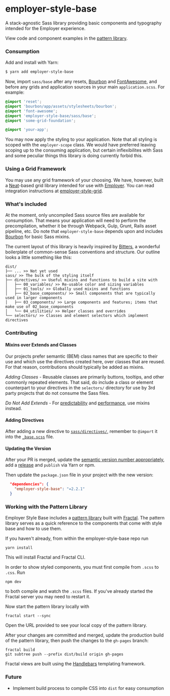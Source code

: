 # employer-style-base

A stack-agnostic Sass library providing basic components and typography intended for the Employer experience.

View code and component examples in the [pattern library](http://cb-talent-development.github.io/employer-style-base/).

### Consumption

Add and install with Yarn:

```sh
$ yarn add employer-style-base
```

Now, import `sass/base` after any resets, [Bourbon](http://bourbon.io/) and [FontAwesome](http://fontawesome.io/), and before any grids and application sources in your main `application.scss`. For example:

```scss
@import 'reset';
@import 'bourbon/app/assets/stylesheets/bourbon';
@import 'font-awesome';
@import 'employer-style-base/sass/base';
@import 'some-grid-foundation';

@import 'your-app';
```

You may now apply the styling to your application. Note that all styling is scoped with the `employer-scope` class. We would have preferred leaving scoping up to the consuming application, but certain inflexibilites with Sass and some peculiar things this library is doing currently forbid this.

### Using a Grid Framework

You may use any grid framework of your choosing. We have, however, built a [Neat](http://neat.bourbon.io/)-based grid library intended for use with [Employer](https://github.com/cbdr/employer). You can read integration instructions at [employer-style-grid](https://github.com/cb-talent-development/employer-style-grid).

### What's included

At the moment, only uncompiled Sass source files are available for consumption. That means your application will need to perform the precompilation, whether it be through Webpack, Gulp, Grunt, Rails asset pipeline, etc. Do note that `employer-style-base` depends upon and includes [Bourbon](http://bourbon.io/) for basic Sass mixins.

The current layout of this library is heavily inspired by [Bitters](http://bitters.bourbon.io/), a wonderful boilerplate of common-sense Sass conventions and structure. Our outline looks a little something like this:

```
dist/
├── ... >> Not yet used
sass/ >> The bulk of the styling itself
├── directives/ >> Useful mixins and functions to build a site with
│   ├── 00_variables/ >> Re-usable color and sizing variables
│   ├── 01_tools/ >> Globally used mixins and functions
│   ├── 02_base_components/ >> Small components that are typically used in larger components
│   ├── 03_components/ >> Large components and features; items that make use of 02_base_components
│   └── 04_utilities/ >> Helper classes and overrides
└── selectors/ >> Classes and element selectors which implement directives
```

### Contributing

#### Mixins over Extends and Classes
Our projects prefer semantic (BEM) class names that are specific to their use and which use the directives created here, over classes that are reused. For that reason, contributions should typically be added as mixins.

*Adding Classes* - Reusable classes are primarily buttons, tooltips, and other commonly repeated elements. That said, do include a class or element counterpart to your directives in the `selectors/` directory for use by 3rd party projects that do not consume the Sass files.

*Do Not Add Extends* - For [predictability](https://www.sitepoint.com/avoid-sass-extend/) and [performance](https://csswizardry.com/2016/02/mixins-better-for-performance/), use mixins instead.

#### Adding Directives

After adding a new directive to [`sass/directives/`](sass/directives/), remember to `@import` it into the [`_base.scss`](sass/_base.scss) file.

#### Updating the Version

After your PR is merged, update the [semantic version number appropriately](http://semver.org/), add a [release](https://github.com/cb-talent-development/employer-style-base/releases) and `publish` via Yarn or npm.

Then update the `package.json` file in your project with the new version:

```json
  "dependencies": {
    "employer-style-base": "=2.2.1"
  }
```

### Working with the Pattern Library

Employer Style Base includes a [pattern library](http://cb-talent-development.github.io/employer-style-base/) built with [Fractal](http://fractal.build/). The pattern library serves as a quick reference to the components that come with style base and how to use them.

If you haven't already, from within the employer-style-base repo run

```
yarn install
```

This will install Fractal and Fractal CLI.

In order to show styled components, you must first compile from `.scss` to `.css`. Run

```
npm dev
```

to both compile and watch the `.scss` files. If you've already started the Fractal server you may need to restart it.


Now start the pattern library locally with

```
fractal start --sync
```

Open the URL provided to see your local copy of the pattern library.

After your changes are committed and merged, update the production build of the pattern library, then push the changes to the `gh-pages` branch:

```
fractal build
git subtree push --prefix dist/build origin gh-pages
```

Fractal views are built using the [Handlebars](http://handlebarsjs.com/) templating framework.

### Future

- Implement build process to compile CSS into `dist` for easy consumption

